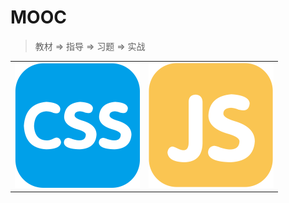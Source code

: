 # MOOC

> 教材 => 指导 => 习题 => 实战

<table>
    <tr>
        <td>
            <img width="200" height="200" src="./media/css/logo.svg" />
        </td>
        <td>
            <img width="200" height="200" src="./media/js/logo.svg" />
        </td>
    </tr>
</table>
